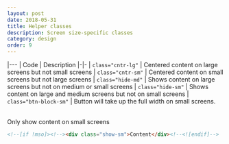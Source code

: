 ```yaml
---
layout: post
date: 2018-05-31
title: Helper classes
description: Screen size-specific classes
category: design
order: 9
---
```


|---
| Code | Description
|-|-
| `class="cntr-lg"` | Centered content on large screens but not small screens
| `class="cntr-sm"` | Centered content on small screens but not large screens
| `class="hide-md"` | Shows content on large screens but not on medium or small screens
| `class="hide-sm"` | Shows content on large and medium screens but not on small screens
| `class="btn-block-sm"` | Button will take up the full width on small screens. 

<br> Only show content on small screens
~~~html
<!--[if !mso]><!--><div class="show-sm">Content</div><!--<![endif]-->
~~~
